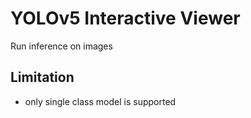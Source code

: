 # YOLOv5 Interactive Viewer
Run inference on images

## Limitation
- only single class model is supported
